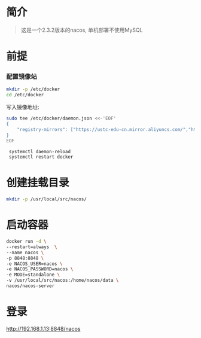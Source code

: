 # 简介

> 这是一个2.3.2版本的nacos, 单机部署不使用MySQL



# 前提

### 配置镜像站

```sh
mkdir -p /etc/docker
cd /etc/docker
```

写入镜像地址:

```sh
sudo tee /etc/docker/daemon.json <<-'EOF'
{
    "registry-mirrors": ["https://ustc-edu-cn.mirror.aliyuncs.com/","https://ccr.ccs.tencentyun.com/","https://docker.m.daocloud.io/"]
}
EOF
```

```sh
 systemctl daemon-reload
 systemctl restart docker
```

# 创建挂载目录

```sh
mkdir -p /usr/local/src/nacos/
```

# 启动容器

```sh
docker run -d \
--restart=always  \
--name nacos \
-p 8848:8848 \
-e NACOS_USER=nacos \
-e NACOS_PASSWORD=nacos \
-e MODE=standalone \
-v /usr/local/src/nacos:/home/nacos/data \
nacos/nacos-server
```

# 登录

http://192.168.1.13:8848/nacos

